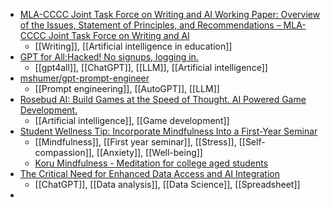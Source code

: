- [MLA-CCCC Joint Task Force on Writing and AI Working Paper: Overview of the Issues, Statement of Principles, and Recommendations – MLA-CCCC Joint Task Force on Writing and AI](https://aiandwriting.hcommons.org/working-paper-1/)
	- [[Writing]], [[Artificial intelligence in education]]
- [GPT for All:Hacked! No signups, logging in.](https://technomagnus.vercel.app/posts/gpt-for-all--hacked-no-signups-logging-in)
	- [[gpt4all]], [[ChatGPT]], [[LLM]], [[Artificial intelligence]]
- [mshumer/gpt-prompt-engineer](https://github.com/mshumer/gpt-prompt-engineer)
	- [[Prompt engineering]], [[AutoGPT]], [[LLM]]
- [Rosebud AI: Build Games at the Speed of Thought. AI Powered Game Development.](https://www.rosebud.ai/)
	- [[Artificial intelligence]], [[Game development]]
- [Student Wellness Tip: Incorporate Mindfulness Into a First-Year Seminar](https://www.insidehighered.com/news/student-success/health-wellness/2023/07/11/mindfulness-training-first-year-experience-courses)
	- [[Mindfulness]], [[First year seminar]], [[Stress]], [[Self-compassion]], [[Anxiety]], [[Well-being]]
	- [Koru Mindfulness - Meditation for college aged students](https://korumindfulness.org/)
- [The Critical Need for Enhanced Data Access and AI Integration](https://krishagel.com/in-a-recent-blog-post-i-wrote-for-cosn-i-discussed-how-data-interoperability-and-privacy-must-be-a65e3a9b55f7)
	- [[ChatGPT]], [[Data analysis]], [[Data Science]], [[Spreadsheet]]
-